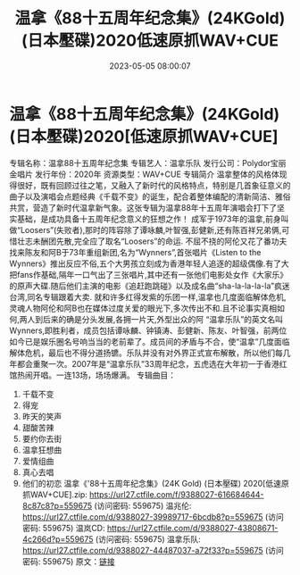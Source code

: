 ﻿---
title: 温拿《88十五周年纪念集》(24KGold)(日本壓碟)2020低速原抓WAV+CUE
date: 2023-05-05 08:00:07
categories: WAV车载音乐、镜像
tags: 华语中文
---
# 温拿《88十五周年纪念集》(24KGold)(日本壓碟)2020[低速原抓WAV+CUE]

专辑名称：温拿88十五周年纪念集
专辑艺人：温拿乐队
发行公司：Polydor宝丽金唱片
发行年份：2020年
资源类型：WAV+CUE
专辑简介
温拿整体的风格体现得很好，既有回顾过往之笔，又融入了新时代的风格特点，特别是几首象征意义的曲子以及演唱会点题经典《千载不变》的诞生，配合着整体编配的清新简洁、雅俗共赏，营造了新时代温拿新气象。这张专辑为温拿88年十五周年演唱会打下了坚实基础，是成功具备十五周年纪念意义的狂想之作！
成军于1973年的温拿,前身叫做“Loosers”(失败者),那时的阵容除了谭咏麟,叶智强,彭健新,还有陈百祥兄弟俩,可惜壮志未酬团先散,完全应了取名“Loosers”的命运.
不屈不挠的阿伦又花了番功夫找来陈友和阿B于73年重组新团,名为“Wynners”,首张唱片《Listen to the
Wynners》推出反应不俗,五个大男孩立刻成为香港年轻人追逐的超级偶像.有了大把fans作基础,隔年一口气出了三张唱片,其中还有一张他们电影处女作《大家乐》的原声大碟.随后他们主演的电影《追赶跑跳碰》以及成名曲“sha-la-la-la-la”疯迷台湾,同名专辑跟着大卖.
就和许多红得发紫的乐团一样,温拿也几度面临解体危机,灵魂人物阿伦和阿B也在媒体过度关爱的眼光下,多次传出不和.且不论事实真相如何,两人到后来的确是分头发展,各拥一片天,外型出众的阿
“温拿乐队”的英文名叫Wynners,即胜利者，成员包括谭咏麟、钟镇涛、彭健新、陈友、叶智强，前两位如今已是娱乐圈名号响当当的老前辈了。成员间的矛盾与不合，使“温拿”几度面临解体危机，最后也不得分道扬镳。乐队并没有对外界正式宣布解散，所以他们每几年都会重聚一次。2007年是“温拿乐队”33周年纪念，五虎选在大年初一于香港红馆热闹开唱。一连13场，场场爆满。
专辑曲目：
01. 千载不变
02. 得宠
03. 昨天的笑声
04. 甜酸苦辣
05. 要约你去街
06. 温拿狂想曲
07. 爱情组曲
08. 真心去唱
09. 他们的初恋
温拿《'88十五周年纪念集》(24K Gold) (日本壓碟) 2020[低速原抓WAV+CUE].zip: https://url27.ctfile.com/f/9388027-616684644-8c87c8?p=559675
(访问密码: 559675)
温兆伦: https://url27.ctfile.com/d/9388027-39989717-6bcdb8?p=559675
(访问密码: 559675)
温岚CD: https://url27.ctfile.com/d/9388027-43808671-4c266d?p=559675
(访问密码: 559675)
温拿乐队: https://url27.ctfile.com/d/9388027-44487037-a72f33?p=559675
(访问密码: 559675)
原文：[链接](https://blog.sina.com.cn/s/blog_1647c7e76010311qu.html)